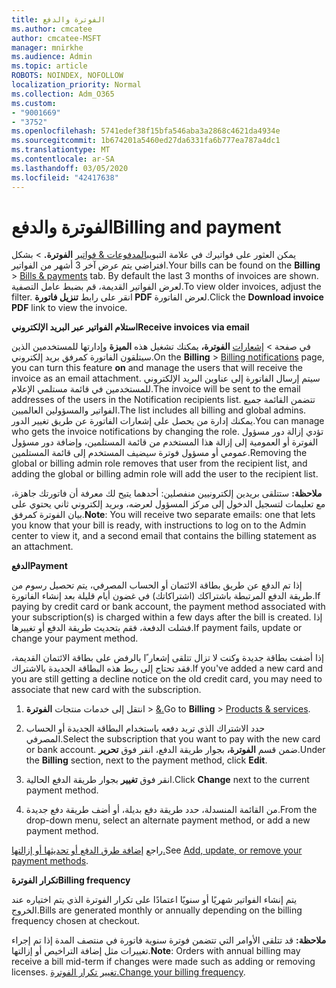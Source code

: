 ```yaml
---
title: الفوترة والدفع
ms.author: cmcatee
author: cmcatee-MSFT
manager: mnirkhe
ms.audience: Admin
ms.topic: article
ROBOTS: NOINDEX, NOFOLLOW
localization_priority: Normal
ms.collection: Adm_O365
ms.custom:
- "9001669"
- "3752"
ms.openlocfilehash: 5741edef38f15bfa546aba3a2868c4621da4934e
ms.sourcegitcommit: 1b674201a5460ed27da6331fa6b777ea787a4dc1
ms.translationtype: MT
ms.contentlocale: ar-SA
ms.lasthandoff: 03/05/2020
ms.locfileid: "42417638"
---
```

# <a name="billing-and-payment"></a><span data-ttu-id="b1005-102">الفوترة والدفع</span><span class="sxs-lookup"><span data-stu-id="b1005-102">Billing and payment</span></span>

<span data-ttu-id="b1005-103">يمكن العثور على فواتيرك في علامة التبويب[المدفوعات & فواتير](https://go.microsoft.com/fwlink/p/?linkid=848039) **الفوترة.** >   بشكل افتراضي يتم عرض آخر 3 أشهر من الفواتير.</span><span class="sxs-lookup"><span data-stu-id="b1005-103">Your bills can be found on the **Billing** > [Bills & payments](https://go.microsoft.com/fwlink/p/?linkid=848039) tab.  By default the last 3 months of invoices are shown.</span></span>  <span data-ttu-id="b1005-104">لعرض الفواتير القديمة، قم بضبط عامل التصفية.</span><span class="sxs-lookup"><span data-stu-id="b1005-104">To view older invoices, adjust the filter.</span></span>  <span data-ttu-id="b1005-105">انقر على رابط **تنزيل فاتورة PDF** لعرض الفاتورة.</span><span class="sxs-lookup"><span data-stu-id="b1005-105">Click the **Download invoice PDF** link to view the invoice.</span></span>

<span data-ttu-id="b1005-106">**استلام الفواتير عبر البريد الإلكتروني**</span><span class="sxs-lookup"><span data-stu-id="b1005-106">**Receive invoices via email**</span></span>

<span data-ttu-id="b1005-107">في صفحة > [إشعارات](https://go.microsoft.com/fwlink/p/?linkid=853212) **الفوترة،** يمكنك تشغيل هذه **الميزة** وإدارتها للمستخدمين الذين سيتلقون الفاتورة كمرفق بريد إلكتروني.</span><span class="sxs-lookup"><span data-stu-id="b1005-107">On the **Billing** > [Billing notifications](https://go.microsoft.com/fwlink/p/?linkid=853212) page, you can turn this feature **on** and manage the users that will receive the invoice as an email attachment.</span></span> <span data-ttu-id="b1005-108">سيتم إرسال الفاتورة إلى عناوين البريد الإلكتروني للمستخدمين في قائمة مستلمي الإعلام.</span><span class="sxs-lookup"><span data-stu-id="b1005-108">The invoice will be sent to the email addresses of the users in the Notification recipients list.</span></span> <span data-ttu-id="b1005-109">تتضمن القائمة جميع الفواتير والمسؤولين العالميين.</span><span class="sxs-lookup"><span data-stu-id="b1005-109">The list includes all billing and global admins.</span></span>  <span data-ttu-id="b1005-110">يمكنك إدارة من يحصل على إشعارات الفاتورة عن طريق تغيير الدور.</span><span class="sxs-lookup"><span data-stu-id="b1005-110">You can manage who gets the invoice notifications by changing the role.</span></span>  <span data-ttu-id="b1005-111">تؤدي إزالة دور مسؤول الفوترة أو العمومية إلى إزالة هذا المستخدم من قائمة المستلمين، وإضافة دور مسؤول عمومي أو مسؤول فوترة سيضيف المستخدم إلى قائمة المستلمين.</span><span class="sxs-lookup"><span data-stu-id="b1005-111">Removing the global or billing admin role removes that user from the recipient list, and adding the global or billing admin role will add the user to the recipient list.</span></span>

<span data-ttu-id="b1005-112">**ملاحظة:** ستتلقى بريدين إلكترونيين منفصلين: أحدهما يتيح لك معرفة أن فاتورتك جاهزة، مع تعليمات لتسجيل الدخول إلى مركز المسؤول لعرضه، وبريد إلكتروني ثاني يحتوي على بيان الفوترة كمرفق.</span><span class="sxs-lookup"><span data-stu-id="b1005-112">**Note**: You will receive two separate emails: one that lets you know that your bill is ready, with instructions to log on to the Admin center to view it, and a second email that contains the billing statement as an attachment.</span></span>

<span data-ttu-id="b1005-113">**الدفع**</span><span class="sxs-lookup"><span data-stu-id="b1005-113">**Payment**</span></span>

<span data-ttu-id="b1005-114">إذا تم الدفع عن طريق بطاقة الائتمان أو الحساب المصرفي، يتم تحصيل رسوم من طريقة الدفع المرتبطة باشتراكك (اشتراكاتك) في غضون أيام قليلة بعد إنشاء الفاتورة.</span><span class="sxs-lookup"><span data-stu-id="b1005-114">If paying by credit card or bank account, the payment method associated with your subscription(s) is charged within a few days after the bill is created.</span></span>  <span data-ttu-id="b1005-115">إذا فشلت الدفعة، فقم بتحديث طريقة الدفع أو تغييرها.</span><span class="sxs-lookup"><span data-stu-id="b1005-115">If payment fails, update or change your payment method.</span></span> 

<span data-ttu-id="b1005-116">إذا أضفت بطاقة جديدة وكنت لا تزال تتلقى إشعار ًا بالرفض على بطاقة الائتمان القديمة، فقد تحتاج إلى ربط هذه البطاقة الجديدة بالاشتراك.</span><span class="sxs-lookup"><span data-stu-id="b1005-116">If you've added a new card and you are still getting a decline notice on the old credit card, you may need to associate that new card with the subscription.</span></span>

1. <span data-ttu-id="b1005-117">انتقل إلى خدمات منتجات **الفوترة** > [&.](https://go.microsoft.com/fwlink/p/?linkid=842054)</span><span class="sxs-lookup"><span data-stu-id="b1005-117">Go to **Billing** > [Products & services](https://go.microsoft.com/fwlink/p/?linkid=842054).</span></span>

2. <span data-ttu-id="b1005-118">حدد الاشتراك الذي تريد دفعه باستخدام البطاقة الجديدة أو الحساب المصرفي.</span><span class="sxs-lookup"><span data-stu-id="b1005-118">Select the subscription that you want to pay with the new card or bank account.</span></span> <span data-ttu-id="b1005-119">ضمن قسم **الفوترة،** بجوار طريقة الدفع، انقر فوق **تحرير**.</span><span class="sxs-lookup"><span data-stu-id="b1005-119">Under the **Billing** section, next to the payment method, click **Edit**.</span></span>

3. <span data-ttu-id="b1005-120">انقر فوق **تغيير** بجوار طريقة الدفع الحالية.</span><span class="sxs-lookup"><span data-stu-id="b1005-120">Click **Change** next to the current payment method.</span></span>

4. <span data-ttu-id="b1005-121">من القائمة المنسدلة، حدد طريقة دفع بديلة، أو أضف طريقة دفع جديدة.</span><span class="sxs-lookup"><span data-stu-id="b1005-121">From the drop-down menu, select an alternate payment method, or add a new payment method.</span></span>

<span data-ttu-id="b1005-122">راجع [إضافة طرق الدفع أو تحديثها أو إزالتها.](https://go.microsoft.com/fwlink/?linkid=2118133)</span><span class="sxs-lookup"><span data-stu-id="b1005-122">See [Add, update, or remove your payment methods](https://go.microsoft.com/fwlink/?linkid=2118133).</span></span>

<span data-ttu-id="b1005-123">**تكرار الفوترة**</span><span class="sxs-lookup"><span data-stu-id="b1005-123">**Billing frequency**</span></span>

<span data-ttu-id="b1005-124">يتم إنشاء الفواتير شهريًا أو سنويًا اعتمادًا على تكرار الفوترة الذي يتم اختياره عند الخروج.</span><span class="sxs-lookup"><span data-stu-id="b1005-124">Bills are generated monthly or annually depending on the billing frequency chosen at checkout.</span></span>  

<span data-ttu-id="b1005-125">**ملاحظة:** قد تتلقى الأوامر التي تتضمن فوترة سنوية فاتورة في منتصف المدة إذا تم إجراء تغييرات مثل إضافة التراخيص أو إزالتها.</span><span class="sxs-lookup"><span data-stu-id="b1005-125">**Note**: Orders with annual billing may receive a bill mid-term if changes were made such as adding or removing licenses.</span></span>  <span data-ttu-id="b1005-126">[تغيير تكرار الفوترة.](https://go.microsoft.com/fwlink/?linkid=2119148)</span><span class="sxs-lookup"><span data-stu-id="b1005-126">[Change your billing frequency](https://go.microsoft.com/fwlink/?linkid=2119148).</span></span>
